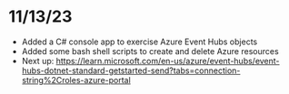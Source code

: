 # 11/13/23
* Added a C# console app to exercise Azure Event Hubs objects
* Added some bash shell scripts to create and delete Azure resources
* Next up: https://learn.microsoft.com/en-us/azure/event-hubs/event-hubs-dotnet-standard-getstarted-send?tabs=connection-string%2Croles-azure-portal